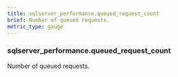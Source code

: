 ```yaml
---
title: sqlserver_performance.queued_request_count
brief: Number of queued requests.
metric_type: gauge
---
```

### sqlserver_performance.queued_request_count

Number of queued requests.